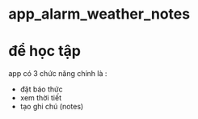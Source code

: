 # app_alarm_weather_notes
# để học tập
app có 3 chức năng chính là :
  + đặt báo thức
  + xem thời tiết
  + tạo ghi chú (notes)

